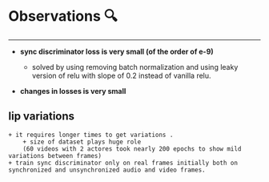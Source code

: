# Observations 🔍

***

+ __sync discriminator loss is very small (of the order of e-9)__

    + solved by using removing batch normalization and using leaky version of relu with slope of 0.2 instead of vanilla relu.

+ __changes in losses is very small__

## lip variations
    + it requires longer times to get variations .
        + size of dataset plays huge role
        (60 videos with 2 actores took nearly 200 epochs to show mild variations between frames)
    + train sync discriminator only on real frames initially both on synchronized and unsynchronized audio and video frames.
